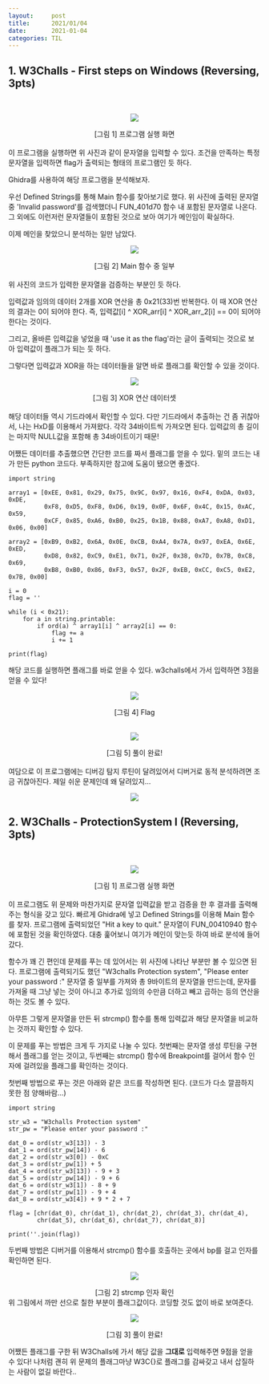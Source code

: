 ```yaml
---
layout:     post
title:      2021/01/04
date:       2021-01-04
categories: TIL
---
```


## 1. W3Challs - First steps on Windows (Reversing, 3pts)

<br>
<p align="center"><img src="https://user-images.githubusercontent.com/75083364/103515317-da163b00-4eb1-11eb-94c1-13383e5ffe39.png"></p>
<center>[그림 1] 프로그램 실행 화면</center><br>
이 프로그램을 실행하면 위 사진과 같이 문자열을 입력할 수 있다.
조건을 만족하는 특정 문자열을 입력하면 flag가 출력되는 형태의 프로그램인 듯 하다.

Ghidra를 사용하여 해당 프로그램을 분석해보자.

우선 Defined Strings를 통해 Main 함수를 찾아보기로 했다.
위 사진에 출력된 문자열 중 'Invalid password'를 검색했더니 FUN_401d70 함수 내 포함된 문자열로 나온다. 그 외에도 이런저런 문자열들이 포함된 것으로 보아 여기가 메인임이 확실하다.

이제 메인을 찾았으니 분석하는 일만 남았다.

<p align="center"><img src="https://user-images.githubusercontent.com/75083364/103515322-db476800-4eb1-11eb-9cc2-b8ffbf4ec063.png"></p>
<center>[그림 2] Main 함수 중 일부</center><br>
위 사진의 코드가 입력한 문자열을 검증하는 부분인 듯 하다.

입력값과 임의의 데이터 2개를 XOR 연산을 총 0x21(33)번 반복한다.
이 때 XOR 연산의 결과는 0이 되어야 한다. 즉, 입력값[i] ^ XOR_arr[i] ^ XOR_arr_2[i] == 0이 되어야 한다는 것이다.

그리고, 올바른 입력값을 넣었을 때 'use it as the flag'라는 글이 출력되는 것으로 보아 입력값이 플래그가 되는 듯 하다.

그렇다면 입력값과 XOR을 하는 데이터들을 알면 바로 플래그를 확인할 수 있을 것이다.

<p align="center"><img src="https://user-images.githubusercontent.com/75083364/103515325-dbdffe80-4eb1-11eb-86a1-1333d27cf6cf.png"></p>
<center>[그림 3] XOR 연산 데이터셋</center><br>
해당 데이터들 역시 기드라에서 확인할 수 있다. 
다만 기드라에서 추출하는 건 좀 귀찮아서, 나는 HxD를 이용해서 가져왔다.
각각 34바이트씩 가져오면 된다. 입력값의 총 길이는 마지막 NULL값을 포함해 총 34바이트이기 때문!

어쨌든 데이터를 추출했으면 간단한 코드를 짜서 플래그를 얻을 수 있다.
밑의 코드는 내가 만든 python 코드다. 부족하지만 참고에 도움이 됐으면 좋겠다.

```{.python}
import string

array1 = [0xEE, 0x81, 0x29, 0x75, 0x9C, 0x97, 0x16, 0xF4, 0xDA, 0x03, 0xDE,
          0xF8, 0xD5, 0xF8, 0xD6, 0x19, 0x0F, 0x6F, 0x4C, 0x15, 0xAC, 0x59,
          0xCF, 0x85, 0xA6, 0xB0, 0x25, 0x1B, 0x88, 0xA7, 0xA8, 0xD1, 0x06, 0x00]

array2 = [0xB9, 0xB2, 0x6A, 0x0E, 0xCB, 0xA4, 0x7A, 0x97, 0xEA, 0x6E, 0xED,
          0xD8, 0x82, 0xC9, 0xE1, 0x71, 0x2F, 0x38, 0x7D, 0x7B, 0xC8, 0x69,
          0xB8, 0xB0, 0x86, 0xF3, 0x57, 0x2F, 0xEB, 0xCC, 0xC5, 0xE2, 0x7B, 0x00]

i = 0
flag = ''

while (i < 0x21):
    for a in string.printable:
        if ord(a) ^ array1[i] ^ array2[i] == 0:
            flag += a
            i += 1

print(flag)
```

해당 코드를 실행하면 플래그를 바로 얻을 수 있다. w3challs에서 가서 입력하면 3점을 얻을 수 있다!

<p align="center"><img src="https://user-images.githubusercontent.com/75083364/103515327-dc789500-4eb1-11eb-956c-0f61a4a5c089.png"></p>
<center>[그림 4] Flag</center><br>

<p align="center"><img src="https://user-images.githubusercontent.com/75083364/103515329-dc789500-4eb1-11eb-9060-976f295f129b.png"></p>
<center>[그림 5] 풀이 완료!</center><br>
여담으로 이 프로그램에는 디버깅 탐지 루틴이 달려있어서 디버거로 동적 분석하려면 조금 귀찮아진다. 제일 쉬운 문제인데 왜 달려있지...

<p align="center"><img src="https://user-images.githubusercontent.com/75083364/103515331-dd112b80-4eb1-11eb-8eb9-6973dfae8fae.png"></p>

## 2. W3Challs - ProtectionSystem Ⅰ (Reversing, 3pts)

<br>
<p align="center"><img src="https://user-images.githubusercontent.com/75083364/103532263-42731580-4ece-11eb-9a3d-0ce8fa254b32.png"></p>
<center>[그림 1] 프로그램 실행 화면</center><br>
이 프로그램도 위 문제와 마찬가지로 문자열 입력값을 받고 검증을 한 후 결과를 출력해주는 형식을 갖고 있다.
빠르게 Ghidra에 넣고 Defined Strings를 이용해 Main 함수를 찾자.
프로그램에 출력되었던 "Hit a key to quit." 문자열이 FUN_00410940 함수에 포함된 것을 확인하였다.
대충 훑어보니 여기가 메인이 맞는듯 하여 바로 분석에 들어갔다.

함수가 꽤 긴 편인데 문제를 푸는 데 있어서는 위 사진에 나타난 부분만 볼 수 있으면 된다.
프로그램에 출력되기도 했던 "W3challs Protection system", "Please enter your password :" 문자열 중 일부를 가져와
총 9바이트의 문자열을 만드는데, 문자를 가져올 때 그냥 넣는 것이 아니고 추가로 임의의 수만큼 더하고 빼고 곱하는 등의 연산을 하는 것도 볼 수 있다.

아무튼 그렇게 문자열을 만든 뒤 strcmp() 함수를 통해 입력값과 해당 문자열을 비교하는 것까지 확인할 수 있다.

이 문제를 푸는 방법은 크게 두 가지로 나눌 수 있다.
첫번째는 문자열 생성 루틴을 구현해서 플래그를 얻는 것이고, 두번째는 strcmp() 함수에 Breakpoint를 걸어서 함수 인자에 걸려있을 플래그를 확인하는 것이다.

첫번째 방법으로 푸는 것은 아래와 같은 코드를 작성하면 된다. (코드가 다소 깔끔하지 못한 점 양해바람...)

```(.python)
import string

str_w3 = "W3challs Protection system"
str_pw = "Please enter your password :"

dat_0 = ord(str_w3[13]) - 3
dat_1 = ord(str_pw[14]) - 6
dat_2 = ord(str_w3[0]) - 0xC
dat_3 = ord(str_pw[1]) + 5
dat_4 = ord(str_w3[13]) - 9 + 3
dat_5 = ord(str_pw[14]) - 9 + 6
dat_6 = ord(str_w3[1]) - 8 + 9
dat_7 = ord(str_pw[1]) - 9 + 4
dat_8 = ord(str_w3[4]) + 9 * 2 + 7

flag = [chr(dat_0), chr(dat_1), chr(dat_2), chr(dat_3), chr(dat_4),
        chr(dat_5), chr(dat_6), chr(dat_7), chr(dat_8)]

print(''.join(flag))
```

두번째 방법은 디버거를 이용해서 strcmp() 함수를 호출하는 곳에서 bp를 걸고 인자를 확인하면 된다.

<p align="center"><img src="https://user-images.githubusercontent.com/75083364/103532266-430bac00-4ece-11eb-9ab9-31093806fa22.png"></p>
<center>[그림 2] strcmp 인자 확인</center>
위 그림에서 까만 선으로 칠한 부분이 플래그값이다. 코딩할 것도 없이 바로 보여준다.

<p align="center"><img src="https://user-images.githubusercontent.com/75083364/103532268-43a44280-4ece-11eb-9f0b-f38a0f1af4b4.png"></p>
<center>[그림 3] 풀이 완료!</center>

어쨌든 플래그를 구한 뒤 W3Challs에 가서 해당 값을 **그대로** 입력해주면 9점을 얻을 수 있다!
나처럼 괜히 위 문제의 플래그마냥 W3C{}로 플래그를 감싸갖고 내서 삽질하는 사람이 없길 바란다..